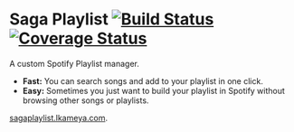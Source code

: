 # Saga Playlist [![Build Status](https://travis-ci.org/lkameya/sagaplaylist.svg?branch=master)](https://travis-ci.org/lkameya/sagaplaylist) [![Coverage Status](https://coveralls.io/repos/github/lkameya/spotlight/badge.svg?branch=master)](https://coveralls.io/github/lkameya/spotlight?branch=master)

A custom Spotify Playlist manager.

* **Fast:** You can search songs and add to your playlist in one click.
* **Easy:** Sometimes you just want to build your playlist in Spotify without browsing other songs or playlists.

[sagaplaylist.lkameya.com](http://sagaplaylist.lkameya.com/).

